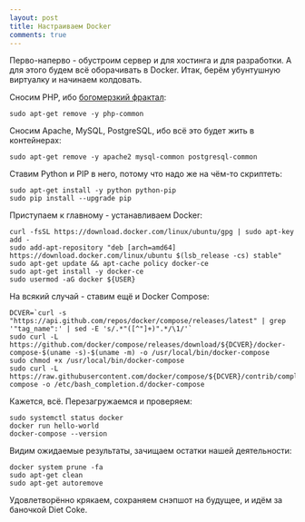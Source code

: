 ```yaml
---
layout: post
title: Настраиваем Docker
comments: true
---
```


Перво-наперво - обустроим сервер и для хостинга и для разработки. А для этого будем всё оборачивать в Docker. Итак, берём убунтушную виртуалку и начинаем колдовать.

Сносим PHP, ибо [богомерзкий фрактал](https://eev.ee/blog/2012/04/09/php-a-fractal-of-bad-design/):

    sudo apt-get remove -y php-common

Сносим Apache, MySQL, PostgreSQL, ибо всё это будет жить в контейнерах:

    sudo apt-get remove -y apache2 mysql-common postgresql-common

Ставим Python и PIP в него, потому что надо же на чём-то скриптеть:

    sudo apt-get install -y python python-pip
    sudo pip install --upgrade pip

Приступаем к главному - устанавливаем Docker:

    curl -fsSL https://download.docker.com/linux/ubuntu/gpg | sudo apt-key add -
    sudo add-apt-repository "deb [arch=amd64] https://download.docker.com/linux/ubuntu $(lsb_release -cs) stable"
    sudo apt-get update && apt-cache policy docker-ce
    sudo apt-get install -y docker-ce
    sudo usermod -aG docker ${USER}

На всякий случай - ставим ещё и Docker Compose:

    DCVER=`curl -s "https://api.github.com/repos/docker/compose/releases/latest" | grep '"tag_name":' | sed -E 's/.*"([^"]+)".*/\1/'`
    sudo curl -L https://github.com/docker/compose/releases/download/${DCVER}/docker-compose-$(uname -s)-$(uname -m) -o /usr/local/bin/docker-compose
    sudo chmod +x /usr/local/bin/docker-compose
    sudo curl -L https://raw.githubusercontent.com/docker/compose/${DCVER}/contrib/completion/bash/docker-compose -o /etc/bash_completion.d/docker-compose  

Кажется, всё. Перезагружаемся и проверяем:

    sudo systemctl status docker
    docker run hello-world
    docker-compose --version

Видим ожидаемые результаты, зачищаем остатки нашей деятельности:

    docker system prune -fa
    sudo apt-get clean
    sudo apt-get autoremove

Удовлетворённо крякаем, сохраняем снэпшот на будущее, и идём за баночкой Diet Coke.
